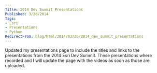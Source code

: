 ```yaml
---
Title: 2014 Dev Summit Presentations
Published: 3/26/2014
Tags:
- Esri
- Presentations
- Python
RedirectFrom: blog/html/2014/03/26/2014_dev_summit_presentations
---
```


Updated my presentations page to include the titles and links to the presentations from the 2014 Esri Dev Summit. These presentations where recorded and I will update the page with the videos as soon as those are uploaded.